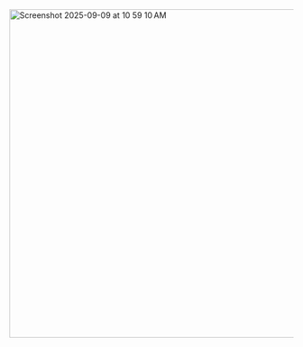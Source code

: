 <img width="1129" height="583" alt="Screenshot 2025-09-09 at 10 59 10 AM" src="https://github.com/user-attachments/assets/71ac00f2-6d50-4bdf-affc-7c19f7be0748" />
